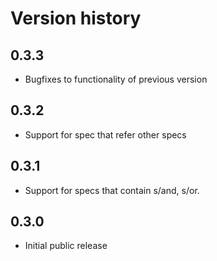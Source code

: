 # Version history

## 0.3.3

* Bugfixes to functionality of previous version

## 0.3.2

* Support for spec that refer other specs

## 0.3.1

* Support for specs that contain s/and, s/or.

## 0.3.0

* Initial public release
